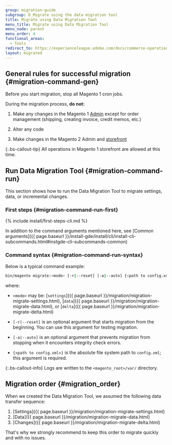 ```yaml
---
group: migration-guide
subgroup: D_Migrate using the data migration tool
title: Migrate using Data Migration Tool
menu_title: Migrate using Data Migration Tool
menu_node: parent
menu_order: 4
functional_areas:
  - Tools
redirect_to: https://experienceleague.adobe.com/docs/commerce-operations/tools/data-migration/migrate-data/overview.html
layout: migrated
---
```


## General rules for successful migration {#migration-command-gen}

Before you start migration, stop all Magento 1 cron jobs.

During the migration process, **do not:**

1. Make any changes in the Magento 1 [Admin](https://glossary.magento.com/admin) except for order management (shipping, creating invoice, credit memos, etc.)

1. Alter any code

1. Make changes in the Magento 2 Admin and [storefront](https://glossary.magento.com/storefront)

{:.bs-callout-tip}
All operations in Magento 1 storefront are allowed at this time.

## Run Data Migration Tool {#migration-command-run}

This section shows how to run the Data Migration Tool to migrate settings, data, or incremental changes.

### First steps {#migration-command-run-first}

{% include install/first-steps-cli.md %}

In addition to the command arguments mentioned here, see [Common arguments]({{ page.baseurl }}/install-gde/install/cli/install-cli-subcommands.html#instgde-cli-subcommands-common)

### Command syntax {#migration-command-run-syntax}

Below is a typical command example:

```bash
bin/magento migrate:<mode> [-r|--reset] [-a|--auto] {<path to config.xml>}
```

where:

*  `<mode>` may be: [`settings`]({{ page.baseurl }}/migration/migration-migrate-settings.html), [`data`]({{ page.baseurl }}/migration/migration-migrate-data.html), or [`delta`]({{ page.baseurl }}/migration/migration-migrate-delta.html)

*  `[-r|--reset]` is an optional argument that starts migration from the beginning. You can use this argument for testing migration.

*  `[-a|--auto]` is an optional argument that prevents migration from stopping when it encounters integrity check errors.

*  `{<path to config.xml>}` is the absolute file system path to `config.xml`; this argument is required.

 {:.bs-callout-info}
Logs are written to the `<magento_root>/var/` directory.

## Migration order {#migration_order}

When we created the Data Migration Tool, we assumed the following data transfer sequence:

1. [Settings]({{ page.baseurl }}/migration/migration-migrate-settings.html)
1. [Data]({{ page.baseurl }}/migration/migration-migrate-data.html)
1. [Changes]({{ page.baseurl }}/migration/migration-migrate-delta.html)

That's why we strongly recommend to keep this order to migrate quickly and with no issues.
